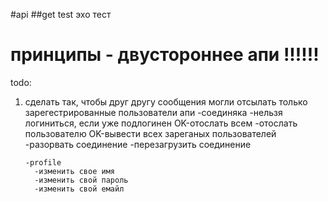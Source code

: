 #api
##get test эхо тест
# принципы - двустороннее апи !!!!!!
     
todo:
1) сделать так, чтобы друг другу сообщения могли отсылать только зарегестрированные пользователи
    апи
       -соединяка
        -нельзя логиниться, если уже подлогинен
        OK-отослать всем
        -отослать пользователю
        OK-вывести всех зареганых пользователей
        -разорвать соединение
        -перезагрузить соединение
       
       -profile
         -изменить свое имя
         -изменить свой пароль
         -изменить свой емайл

